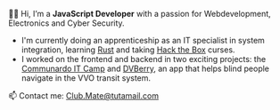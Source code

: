 🧙‍♂️ Hi, I’m a **JavaScript Developer** with a passion for Webdevelopment, Electronics and Cyber Security.

*  I'm currently doing an apprenticeship as an IT specialist in system integration, learning [Rust](https://doc.rust-lang.org/) and taking [Hack the Box](https://academy.hackthebox.com/) curses.
*  I worked on the frontend and backend in two exciting projects: the [Communardo IT Camp](https://github.com/IT-Wintercamp-2025) and [DVBerry](https://github.com/Julius-Babies/JH_DVBerry), an app that helps blind people navigate in the VVO transit system.

📫 Contact me: [Club.Mate@tutamail.com](mailto:Club.Mate@tutamail.com)


